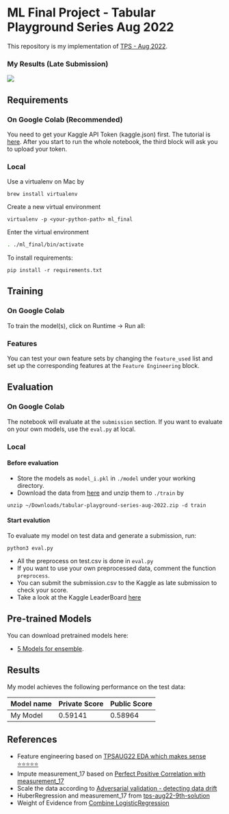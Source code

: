 # ML Final Project - Tabular Playground Series Aug 2022

This repository is my implementation of [TPS - Aug 2022](https://www.kaggle.com/competitions/tabular-playground-series-aug-2022/overview). 

### My Results (Late Submission)
![](https://i.imgur.com/IrSKuig.png)
## Requirements

### On Google Colab (Recommended)

You need to get your Kaggle API Token (kaggle.json) first. The tutorial is [here](https://www.kaggle.com/general/74235).
After you start to run the whole notebook, the third block will ask you to upload your token.

### Local 
Use a virtualenv on Mac by
```
brew install virtualenv
```
Create a new virtual environment
```
virtualenv -p <your-python-path> ml_final
```
Enter the virtual environment
```sh
. ./ml_final/bin/activate
```
To install requirements:
```
pip install -r requirements.txt
```

## Training

### On Google Colab
To train the model(s), click on Runtime -> Run all:


### Features

You can test your own feature sets by changing the `feature_used` list and set up the corresponding features at the `Feature Engineering` block.

## Evaluation

### On Google Colab

The notebook will evaluate at the `submission` section. If you want to evaluate on your own models, use the `eval.py` at local.

### Local

#### Before evaluation
- Store the models as `model_i.pkl` in `./model` under your working directory. 
- Download the data from [here](https://www.kaggle.com/competitions/tabular-playground-series-aug-2022/data) and unzip them to `./train` by
```
unzip ~/Downloads/tabular-playground-series-aug-2022.zip -d train
```

#### Start evalution
To evaluate my model on test data and generate a submission, run:

```eval
python3 eval.py
```
- All the preprocess on test.csv is done in `eval.py`
- If you want to use your own preprocessed data, comment the function `preprocess`. 
- You can submit the submission.csv to the Kaggle as late submission to check your score.
- Take a look at the Kaggle LeaderBoard [here](https://www.kaggle.com/competitions/tabular-playground-series-aug-2022/leaderboard)

## Pre-trained Models

You can download pretrained models here:

- [5 Models for ensemble](https://drive.google.com/drive/folders/11daP6XIH65Hw24mCHLO25GiEf7y93gWQ?usp=sharing). 

## Results

My model achieves the following performance on the test data:

| Model name         | Private Score   | Public Score   |
| ------------------ |---------------- | -------------- |
| My Model           |     0.59141     |      0.58964   |


## References
- Feature engineering based on [TPSAUG22 EDA which makes sense ⭐️⭐️⭐️⭐️⭐️](https://www.kaggle.com/code/ambrosm/tpsaug22-eda-which-makes-sense#The-float-columns)
- Impute measurement_17 based on [Perfect Positive Correlation with measurement_17](https://www.kaggle.com/competitions/tabular-playground-series-aug-2022/discussion/343939)
- Scale the data according to [Adversarial validation - detecting data drift](https://www.kaggle.com/code/nnjjpp/adversarial-validation-detecting-data-drift)
- HuberRegression and measurement_17 from [tps-aug22-9th-solution](https://www.kaggle.com/code/takanashihumbert/tps-aug22-9th-solution/notebook)
- Weight of Evidence from [Combine LogisticRegression](https://www.kaggle.com/code/argyrisanastopoulos/private-score-0-59144-combine-logisticregression)

